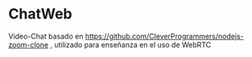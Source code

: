 # ChatWeb
Video-Chat basado en https://github.com/CleverProgrammers/nodejs-zoom-clone , utilizado para enseñanza en el uso de WebRTC
